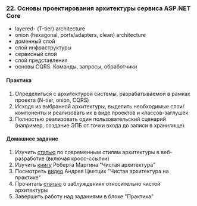 ### 22. Основы проектирования архитектуры сервиса ASP.NET Core
- layered- (Т-tier) architecture
- onion (hexagonal, ports/adapters, clean) architecture
- доменный слой
- слой инфраструктуры
- сервисный слой
- слой представления
- основы CQRS. Команды, запросы, обработчики

#### Практика
1. Определиться с архитектурой системы, разрабатываемой в рамках проекта (N-tier, onion, CQRS)
2. Исходя из выбранной архитектуры, выделить необходимые слои/компоненты и реализовать их в виде проектов и классов-заглушек
3. Полностью реализовать один пользовательский сценарий (например, создание ЭПБ от точки входа до записи в хранилище)

#### Домашнее задание
1. Изучить [статью](https://learn.microsoft.com/en-us/dotnet/architecture/modern-web-apps-azure/common-web-application-architectures) по современным стилям архитектуры в веб-разработке (включая кросс-ссылки)
2. Изучить [книгу](https://www.ozon.ru/category/chistaya-arhitektura-robert-martin/?__rr=1) Роберта Мартина "Чистая архитектура"
3. Посмотреть [видео](https://www.youtube.com/watch?v=Bd83nPK_K3U) Андрея Цветцих "Чистая архитектура на практике"
4. Прочитать [статью](https://habr.com/ru/companies/mobileup/articles/335382/) о заблуждениях относительно чистой архитектуры
5. Завершить работу над заданиями в блоке "Практика"
